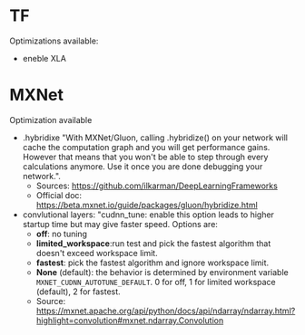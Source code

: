 # TF

Optimizations available:
 - eneble XLA 

 # MXNet

 Optimization available
 - .hybridixe "With MXNet/Gluon, calling .hybridize() on your network will cache the computation graph and you will get performance gains. However that means that you won't be able to step through every calculations anymore. Use it once you are done debugging your network.". 
    - Sources: https://github.com/ilkarman/DeepLearningFrameworks 
    - Official doc: https://beta.mxnet.io/guide/packages/gluon/hybridize.html
- convlutional layers: "cudnn_tune: enable this option leads to higher startup time but may give faster speed. Options are:
    - **off**: no tuning
    - **limited_workspace**:run test and pick the fastest algorithm that doesn't exceed workspace limit.
    - **fastest**: pick the fastest algorithm and ignore workspace limit.
    - **None** (default): the behavior is determined by environment variable ``MXNET_CUDNN_AUTOTUNE_DEFAULT``. 0 for off, 1 for limited workspace (default), 2 for fastest.
    - Source: https://mxnet.apache.org/api/python/docs/api/ndarray/ndarray.html?highlight=convolution#mxnet.ndarray.Convolution
